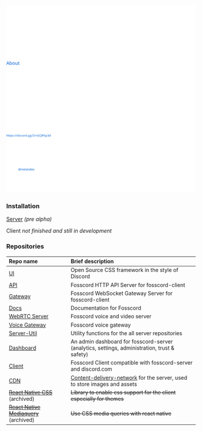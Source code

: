 ![](./assets/readme.svg?sanitize=true)

### Installation

[Server]() _(pre alpha)_

Client _not finished and still in development_

### Repositories

| Repo name                                                                              | Brief description                                                                                                                  |
| :------------------------------------------------------------------------------------- | :--------------------------------------------------------------------------------------------------------------------------------- |
| [UI](https://github.com/fosscord/fosscord-ui)                                          | Open Source CSS framework in the style of Discord                                                                                  |
| [API](https://github.com/fosscord/fosscord-API)                                        | Fosscord HTTP API Server for fosscord-client                                                                                       |
| [Gateway](https://github.com/fosscord/fosscord-gateway)                                | Fosscord WebSocket Gateway Server for fosscord-client                                                                              |
| [Docs](https://github.com/fosscord/fosscord-docs)                                      | Documentation for Fosscord                                                                                                         |
| [WebRTC Server](https://github.com/fosscord/fosscord-rtc)                              | Fosscord voice and video server                                                                                                    |
| [Voice Gateway](https://github.com/fosscord/fosscord-voice-gateway)                    | Fosscord voice gateway                                                                                                             |
| [Server-Util](https://github.com/fosscord/fosscord-server-util)                        | Utility functions for the all server repositories                                                                                  |
| [Dashboard](https://github.com/fosscord/fosscord-dashboard)                            | An admin dashboard for fosscord-server \(analytics, settings, administration, trust & safety\)                                     |
| [Client](https://github.com/fosscord/fosscord-client)                                  | Fosscord Client compatible with fosscord-server and discord.com                                                                    |
| [CDN](https://github.com/fosscord/fosscord-cdn)                                        | [Content-delivery-network](https://www.cloudflare.com/learning/cdn/what-is-a-cdn/) for the server, used to store images and assets |
| [~~React Native CSS~~](https://github.com/fosscord/react-native-withcss) \(archived\)  | ~~Library to enable css support for the client especially for themes~~                                                             |
| [~~React Native Mediaquery~~](https://github.com/fosscord/css-mediaquery) \(archived\) | ~~Use CSS media queries with react native~~                                                                                        |
